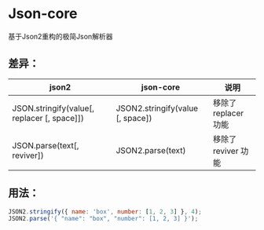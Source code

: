 # Json-core
 基于Json2重构的极简Json解析器

## 差异：

| json2                                       | json-core                     | 说明                 |
| ------------------------------------------- | ----------------------------- | -------------------- |
| JSON.stringify(value[, replacer [, space]]) | JSON2.stringify(value [, space]) | 移除了 replacer 功能 |
| JSON.parse(text[, reviver])                 | JSON2.parse(text)             | 移除了 reviver 功能  |

## 用法：

```jsx
JSON2.stringify({ name: 'box', number: [1, 2, 3] }, 4);
JSON2.parse('{ "name": "box", "number": [1, 2, 3] }');
```

